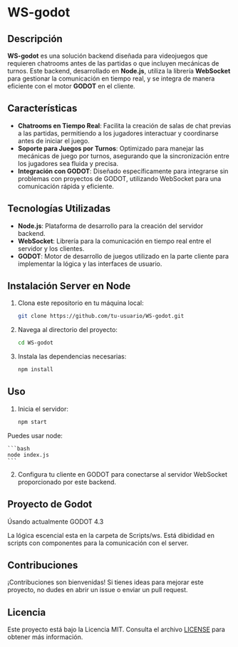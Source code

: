 # WS-godot

## Descripción

**WS-godot** es una solución backend diseñada para videojuegos que requieren chatrooms antes de las partidas o que incluyen mecánicas de turnos. Este backend, desarrollado en **Node.js**, utiliza la librería **WebSocket** para gestionar la comunicación en tiempo real, y se integra de manera eficiente con el motor **GODOT** en el cliente.

## Características

- **Chatrooms en Tiempo Real**: Facilita la creación de salas de chat previas a las partidas, permitiendo a los jugadores interactuar y coordinarse antes de iniciar el juego.
- **Soporte para Juegos por Turnos**: Optimizado para manejar las mecánicas de juego por turnos, asegurando que la sincronización entre los jugadores sea fluida y precisa.
- **Integración con GODOT**: Diseñado específicamente para integrarse sin problemas con proyectos de GODOT, utilizando WebSocket para una comunicación rápida y eficiente.

## Tecnologías Utilizadas

- **Node.js**: Plataforma de desarrollo para la creación del servidor backend.
- **WebSocket**: Librería para la comunicación en tiempo real entre el servidor y los clientes.
- **GODOT**: Motor de desarrollo de juegos utilizado en la parte cliente para implementar la lógica y las interfaces de usuario.

## Instalación Server en Node

1. Clona este repositorio en tu máquina local:

   ```bash
   git clone https://github.com/tu-usuario/WS-godot.git
   ```

2. Navega al directorio del proyecto:

   ```bash
   cd WS-godot
   ```

3. Instala las dependencias necesarias:

   ```bash
   npm install
   ```

## Uso

1. Inicia el servidor:

   ```bash
   npm start
   ```
Puedes usar node:

	```bash
	node index.js
	```


2. Configura tu cliente en GODOT para conectarse al servidor WebSocket proporcionado por este backend.

## Proyecto de Godot

Úsando actualmente GODOT 4.3

La lógica escencial esta en la carpeta de Scripts/ws. Está dibididad en scripts con componentes para la comunicación con el server. 

## Contribuciones

¡Contribuciones son bienvenidas! Si tienes ideas para mejorar este proyecto, no dudes en abrir un issue o enviar un pull request.

## Licencia

Este proyecto está bajo la Licencia MIT. Consulta el archivo [LICENSE](LICENSE) para obtener más información.

